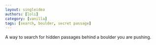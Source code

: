 ```yaml
---
layout: singleidea
authors: [loli]
category: [vanilla]
tags: [search, boulder, secret passage]
---
```

A way to search for hidden passages behind a boulder you are pushing.
